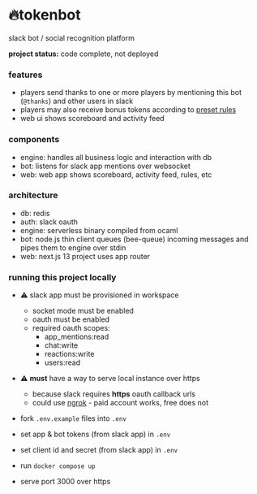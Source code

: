 # 🔥tokenbot

slack bot / social recognition platform

**project status:** code complete, not deployed

### features

- players send thanks to one or more players by mentioning this bot (`@thanks`) and other users in slack
- players may also receive bonus tokens according to [preset rules](engine/src/Rules.ml)
- web ui shows scoreboard and activity feed

### components
- engine: handles all business logic and interaction with db
- bot: listens for slack app mentions over websocket
- web: web app shows scoreboard, activity feed, rules, etc

### architecture
- db: redis
- auth: slack oauth
- engine: serverless binary compiled from ocaml
- bot: node.js thin client queues (bee-queue) incoming messages and pipes them to engine over stdin
- web: next.js 13 project uses app router

### running this project locally

- :warning: slack app must be provisioned in workspace
  - socket mode must be enabled
  - oauth must be enabled
  - required oauth scopes:
    - app_mentions:read
    - chat:write
    - reactions:write
    - users:read

- :warning: **must** have a way to serve local instance over https
  - because slack requires **https** oauth callback urls
  - could use [ngrok](https://ngrok.com/) - paid account works, free does not

- fork `.env.example` files into `.env`
- set app & bot tokens (from slack app) in `.env`
- set client id and secret (from slack app) in `.env`
- run `docker compose up`
- serve port 3000 over https
